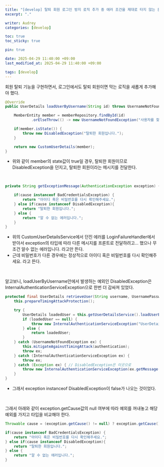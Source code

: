 ```yaml
---
title: "[develop] 탈퇴 회원 로그인 방지 로직 추가 중 에러 조건을 제대로 타지 않는 문제"
excerpt: "."

writer: Audrey
categories: [develop]

toc: true
toc_sticky: true

pin: true

date: 2025-04-29 11:40:00 +09:00
last_modified_at: 2025-04-29 11:40:00 +09:00

tags: [develop]
---
```


회원 탈퇴 기능을 구현하면서, 로그인에서도 탈퇴 회원이면 막는 로직을 새롭게 추가해야 했다.

```java
@Override
public UserDetails loadUserByUsername(String id) throws UsernameNotFoundException {

    MemberEntity member = memberRepository.findById(id)
            .orElseThrow(() -> new UsernameNotFoundException("사용자를 찾을 수 없습니다: " + id));

    if(member.isState()) {
        throw new DisabledException("탈퇴한 회원입니다.");
    }

    return new CustomUserDetails(member);
}
```

- 위와 같이 member의 state값이 true일 경우, 탈퇴한 회원이므로 DisabledException을 던지고, 탈퇴한 회원이라는 메시지를 전달한다.

<br>

```java
private String getExceptionMessage(AuthenticationException exception) {

	if(cause instanceof BadCredentialsException) {
	    return "아이디 혹은 비밀번호를 다시 확인해주세요.";
	} else if(cause instanceof DisabledException){
	    return "탈퇴한 회원입니다.";
	} else {
	    return "알 수 없는 에러입니다.";
	}
}
```

- 위의 CustomUserDetailsService에서 던진 에러를 LoginFailureHandler에서 받아서 exception의 타입에 따라 다른 메시지를 프론트로 전달하려고… 했으나 무조건 알수 없는 에러입니다. 라고만 뜬다.
- 근데 비밀번호가 다른 경우에는 정상적으로 아이디 혹은 비밀번호를 다시 확인해주세요. 라고 뜬다.

<br>

알고보니, loadUserByUsername안에서 발생하는 예외인 DisabledException은 InternalAuthenticationServiceException으로 한번 더 감싸져 있었다.

```java
protected final UserDetails retrieveUser(String username, UsernamePasswordAuthenticationToken authentication) throws AuthenticationException {
    this.prepareTimingAttackProtection();

    try {
        UserDetails loadedUser = this.getUserDetailsService().loadUserByUsername(username);
        if (loadedUser == null) {
            throw new InternalAuthenticationServiceException("UserDetailsService returned null, which is an interface contract violation");
        } else {
            return loadedUser;
        }
    } catch (UsernameNotFoundException ex) {
        this.mitigateAgainstTimingAttack(authentication);
        throw ex;
    } catch (InternalAuthenticationServiceException ex) {
        throw ex;
    } catch (Exception ex) { // DisabledException은 이곳으로
        throw new InternalAuthenticationServiceException(ex.getMessage(), ex);
    }
}
```

- 그래서 exception instanceof DisabledException이 false가 나오는 것이었다.

<br>

그래서 아래와 같이 exception.getCause값의 null 여부에 따라 예외를 꺼내놓고 해당 예외를 가지고 타입을 비교해야 한다.

```java
Throwable cause = (exception.getCause() != null) ? exception.getCause() : exception;

if(cause instanceof BadCredentialsException) {
    return "아이디 혹은 비밀번호를 다시 확인해주세요.";
} else if(cause instanceof DisabledException){
    return "탈퇴한 회원입니다.";
} else {
    return "알 수 없는 에러입니다.";
}
```